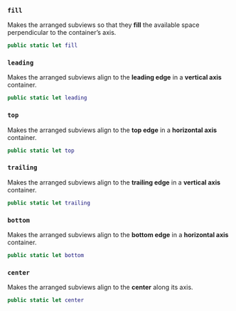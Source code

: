 
### `fill`

Makes the arranged subviews so that they **fill** the available space perpendicular to the container’s axis.

``` swift
public static let fill 
```

### `leading`

Makes the arranged subviews align to the **leading edge** in a **vertical axis** container.

``` swift
public static let leading 
```

### `top`

Makes the arranged subviews align to the **top edge** in a **horizontal axis** container.

``` swift
public static let top 
```

### `trailing`

Makes the arranged subviews align to the **trailing edge** in a **vertical axis** container.

``` swift
public static let trailing 
```

### `bottom`

Makes the arranged subviews align to the **bottom edge** in a **horizontal axis** container.

``` swift
public static let bottom 
```

### `center`

Makes the arranged subviews align to the **center** along its axis.

``` swift
public static let center 
